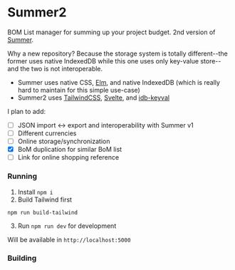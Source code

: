 # Summer2

BOM List manager for summing up your project budget. 2nd version of [Summer](https://github.com/vmasdani/summer).  

Why a new repository? Because the storage system is totally different--the former uses native IndexedDB while this one uses only key-value store--and the two is not interoperable.

- Summer uses native CSS, [Elm](https://elm-lang.org/), and native IndexedDB (which is really hard to maintain for this simple use-case)
- Summer2 uses [TailwindCSS](https://tailwindcss.com/), [Svelte](https://svelte.dev/), and [idb-keyval](https://github.com/jakearchibald/idb-keyval)

I plan to add:
- [ ] JSON import <-> export and interoperability with Summer v1
- [ ] Different currencies
- [ ] Online storage/synchronization
- [x] BoM duplication for similar BoM list
- [ ] Link for online shopping reference

### Running
1. Install `npm i`
2. Build Tailwind first
```sh
npm run build-tailwind
```
3. Run `npm run dev` for development

Will be available in `http://localhost:5000`   

### Building

